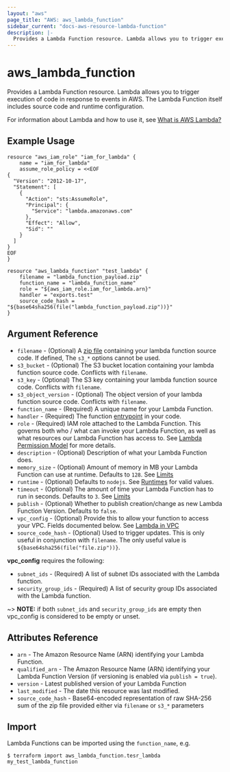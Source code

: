 ```yaml
---
layout: "aws"
page_title: "AWS: aws_lambda_function"
sidebar_current: "docs-aws-resource-lambda-function"
description: |-
  Provides a Lambda Function resource. Lambda allows you to trigger execution of code in response to events in AWS. The Lambda Function itself includes source code and runtime configuration.
---
```


# aws\_lambda\_function

Provides a Lambda Function resource. Lambda allows you to trigger execution of code in response to events in AWS. The Lambda Function itself includes source code and runtime configuration.

For information about Lambda and how to use it, see [What is AWS Lambda?][1]

## Example Usage

```
resource "aws_iam_role" "iam_for_lambda" {
    name = "iam_for_lambda"
    assume_role_policy = <<EOF
{
  "Version": "2012-10-17",
  "Statement": [
    {
      "Action": "sts:AssumeRole",
      "Principal": {
        "Service": "lambda.amazonaws.com"
      },
      "Effect": "Allow",
      "Sid": ""
    }
  ]
}
EOF
}

resource "aws_lambda_function" "test_lambda" {
    filename = "lambda_function_payload.zip"
    function_name = "lambda_function_name"
    role = "${aws_iam_role.iam_for_lambda.arn}"
    handler = "exports.test"
    source_code_hash = "${base64sha256(file("lambda_function_payload.zip"))}"
}
```

## Argument Reference

* `filename` - (Optional) A [zip file][2] containing your lambda function source code. If defined, The `s3_*` options cannot be used.
* `s3_bucket` - (Optional) The S3 bucket location containing your lambda function source code. Conflicts with `filename`.
* `s3_key` - (Optional) The S3 key containing your lambda function source code. Conflicts with `filename`.
* `s3_object_version` - (Optional) The object version of your lambda function source code. Conflicts with `filename`.
* `function_name` - (Required) A unique name for your Lambda Function.
* `handler` - (Required) The function [entrypoint][3] in your code.
* `role` - (Required) IAM role attached to the Lambda Function. This governs both who / what can invoke your Lambda Function, as well as what resources our Lambda Function has access to. See [Lambda Permission Model][4] for more details.
* `description` - (Optional) Description of what your Lambda Function does.
* `memory_size` - (Optional) Amount of memory in MB your Lambda Function can use at runtime. Defaults to `128`. See [Limits][5]
* `runtime` - (Optional) Defaults to `nodejs`. See [Runtimes][6] for valid values.
* `timeout` - (Optional) The amount of time your Lambda Function has to run in seconds. Defaults to `3`. See [Limits][5]
* `publish` - (Optional) Whether to publish creation/change as new Lambda Function Version. Defaults to `false`.
* `vpc_config` - (Optional) Provide this to allow your function to access your VPC. Fields documented below. See [Lambda in VPC][7]
* `source_code_hash` - (Optional) Used to trigger updates. This is only useful in conjunction with `filename`.
  The only useful value is `${base64sha256(file("file.zip"))}`.

**vpc\_config** requires the following:

* `subnet_ids` - (Required) A list of subnet IDs associated with the Lambda function.
* `security_group_ids` - (Required) A list of security group IDs associated with the Lambda function.

~> **NOTE:** if both `subnet_ids` and `security_group_ids` are empty then vpc_config is considered to be empty or unset.

## Attributes Reference

* `arn` - The Amazon Resource Name (ARN) identifying your Lambda Function.
* `qualified_arn` - The Amazon Resource Name (ARN) identifying your Lambda Function Version
  (if versioning is enabled via `publish = true`).
* `version` - Latest published version of your Lambda Function
* `last_modified` - The date this resource was last modified.
* `source_code_hash` - Base64-encoded representation of raw SHA-256 sum of the zip file
  provided either via `filename` or `s3_*` parameters

[1]: https://docs.aws.amazon.com/lambda/latest/dg/welcome.html
[2]: https://docs.aws.amazon.com/lambda/latest/dg/walkthrough-s3-events-adminuser-create-test-function-create-function.html
[3]: https://docs.aws.amazon.com/lambda/latest/dg/walkthrough-custom-events-create-test-function.html
[4]: https://docs.aws.amazon.com/lambda/latest/dg/intro-permission-model.html
[5]: https://docs.aws.amazon.com/lambda/latest/dg/limits.html
[6]: https://docs.aws.amazon.com/lambda/latest/dg/API_CreateFunction.html#SSS-CreateFunction-request-Runtime
[7]: http://docs.aws.amazon.com/lambda/latest/dg/vpc.html

## Import

Lambda Functions can be imported using the `function_name`, e.g. 

```
$ terraform import aws_lambda_function.tesr_lambda my_test_lambda_function
```